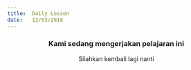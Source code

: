 ```yaml
---
title:  Daily Lesson
date:   12/03/2018
---
```


### <center>Kami sedang mengerjakan pelajaran ini</center>
<center>Silahkan kembali lagi nanti</center>